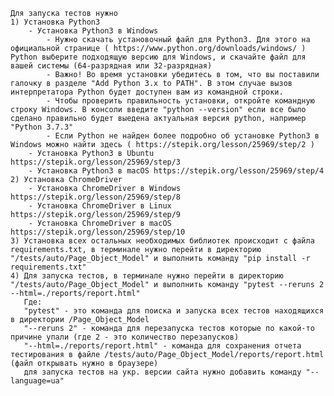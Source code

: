     Для запуска тестов нужно
    1) Установка Python3
        - Установка Python3 в Windows
            - Нужно скачать установочный файл для Python3. Для этого на официальной странице ( https://www.python.org/downloads/windows/ ) Python выберите подходящую версию для Windows, и скачайте файл для вашей системы (64-разрядная или 32-разрядная)
            - Важно! Во время установки убедитесь в том, что вы поставили галочку в разделе "Add Python 3.x to PATH". В этом случае вызов интерпретатора Python будет доступен вам из командной строки.
            - Чтобы проверить правильность установки, откройте командную строку Windows. В консоли введите "python --version" если все было сделано правильно будет выедена актуальная версия python, например "Python 3.7.3"
            - Если Python не найден более подробно об установке Python3 в Windows можно найти здесь ( https://stepik.org/lesson/25969/step/2 )
        - Установка Python3 в Ubuntu https://stepik.org/lesson/25969/step/3
        - Установка Python3 в macOS https://stepik.org/lesson/25969/step/4
    2) Установка ChromeDriver
        - Установка ChromeDriver в Windows https://stepik.org/lesson/25969/step/8
        - Установка ChromeDriver в Linux https://stepik.org/lesson/25969/step/9
        - Установка ChromeDriver в macOS https://stepik.org/lesson/25969/step/10
    3) Установка всех остальных необходимых библиотек происходит с файла requirements.txt, в терминале нужно перейти в директорию "/tests/auto/Page_Object_Model" и выполнить команду "pip install -r requirements.txt"
    4) Для запуска тестов, в терминале нужно перейти в директорию "/tests/auto/Page_Object_Model" и выполнить команду "pytest --reruns 2 --html=./reports/report.html"
       Где: 
       "pytest" - это команда для поиска и запуска всех тестов находящихся в директории /Page_Object_Model
       "--reruns 2" - команда для перезапуска тестов которые по какой-то причине упали (где 2 - это количество перезапусков)
       "--html=./reports/report.html" - команда для сохранения отчета тестирования в файле /tests/auto/Page_Object_Model/reports/report.html (файл открывать нужно в браузере)
       для запуска тестов на укр. версии сайта нужно добавить команду "--language=ua"